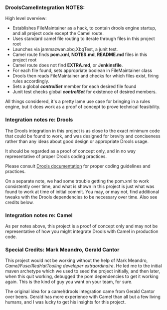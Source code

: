 ### DroolsCamelIntegration NOTES:

High level overview:

 * Establishes FileMaintainer as a hack, to contain drools engine startup, and all project code except the Camel route.
 * Uses standard camel file routing to iterate through files in this project root
 * Launches via jammazwan.xbq.XbqTest, a junit test.
 * Camel route finds **pom.xml**, **NOTES.md**, **README.md** files in this project root
 * Camel route does not find **EXTRA.md**, or **Jenkinsfile**.
 * For each file found, sets appropriate boolean in FileMaintainer class
 * Drools then reads FileMaintainer and checks for which files exist, firing rules accordingly.
 * Sets a global **_controlSet_** member for each desired file found
 * Junit test checks global **_controlSet_** for existence of desired members.
 
All things considered, it's a pretty lame use case for bringing in a rules engine, but it does work as a proof of concept to prove technical feasibility.
 
### Integration notes re: Drools

The Drools integration in this project is as close to the exact minimum code that could be found to work, and was designed for brevity and conciseness rather than any ideas about good design or appropriate Drools usage.

It should be regarded as a proof of concept only, and in no way representative of proper Drools coding practices. 

Please consult [Drools documentation](http://docs.jboss.org/drools/release/6.4.0.Final/drools-docs/html_single/index.html) for proper coding guidelines and practices.

On a separate note, we had some trouble getting the pom.xml to work consistently over time, and what is shown in this project is just what was found to work at time of initial commit. You may, or may not, find additional tweaks with the Drools dependencies to be necessary over time. Also see credits below.

### Integration notes re: Camel

As per notes above, this project is a proof of concept only and may not be representative of how you might integrate Drools with Camel in production code.

### Special Credits: Mark Meandro, Gerald Cantor

This project would not be working without the help of Mark Meandro, _Camel/Fuse/RedHatTooling developer extraordinaire_. He led me to the initial maven archetype which we used to seed the project initially, and then later, when this quit working, debugged the pom dependencies to get it working again. This is the kind of guy you want on your team, for sure.

The original idea for a camel/drools integration came from Gerald Cantor over beers. Gerald has more experience with Camel than all but a few living humans, and I was lucky to get his insights for this project.
 
 
